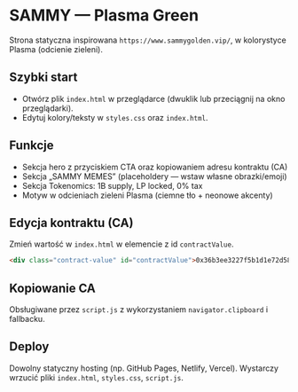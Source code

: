 # SAMMY — Plasma Green

Strona statyczna inspirowana `https://www.sammygolden.vip/`, w kolorystyce Plasma (odcienie zieleni).

## Szybki start
- Otwórz plik `index.html` w przeglądarce (dwuklik lub przeciągnij na okno przeglądarki).
- Edytuj kolory/teksty w `styles.css` oraz `index.html`.

## Funkcje
- Sekcja hero z przyciskiem CTA oraz kopiowaniem adresu kontraktu (CA)
- Sekcja „SAMMY MEMES” (placeholdery — wstaw własne obrazki/emoji)
- Sekcja Tokenomics: 1B supply, LP locked, 0% tax
- Motyw w odcieniach zieleni Plasma (ciemne tło + neonowe akcenty)

## Edycja kontraktu (CA)
Zmień wartość w `index.html` w elemencie z id `contractValue`.

```html
<div class="contract-value" id="contractValue">0x36b3ee3227f5b1d1e72d58a5491031959a84624f</div>
```

## Kopiowanie CA
Obsługiwane przez `script.js` z wykorzystaniem `navigator.clipboard` i fallbacku.

## Deploy
Dowolny statyczny hosting (np. GitHub Pages, Netlify, Vercel). Wystarczy wrzucić pliki `index.html`, `styles.css`, `script.js`.

